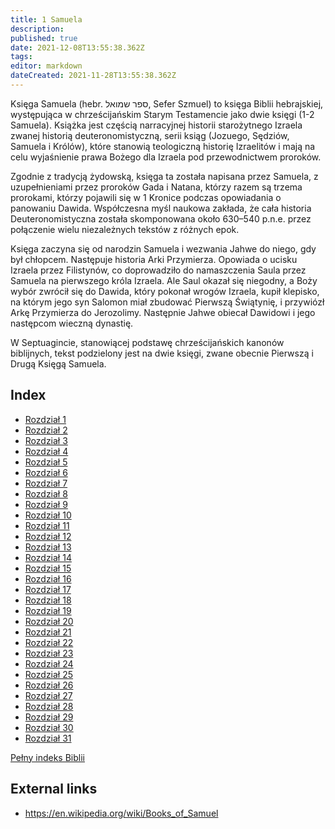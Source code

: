 ```yaml
---
title: 1 Samuela
description: 
published: true
date: 2021-12-08T13:55:38.362Z
tags: 
editor: markdown
dateCreated: 2021-11-28T13:55:38.362Z
---
```


Księga Samuela (hebr. ספר שמואל, Sefer Szmuel) to księga Biblii hebrajskiej, występująca w chrześcijańskim Starym Testamencie jako dwie księgi (1-2 Samuela). Książka jest częścią narracyjnej historii starożytnego Izraela zwanej historią deuteronomistyczną, serii ksiąg (Jozuego, Sędziów, Samuela i Królów), które stanowią teologiczną historię Izraelitów i mają na celu wyjaśnienie prawa Bożego dla Izraela pod przewodnictwem proroków. 

Zgodnie z tradycją żydowską, księga ta została napisana przez Samuela, z uzupełnieniami przez proroków Gada i Natana, którzy razem są trzema prorokami, którzy pojawili się w 1 Kronice podczas opowiadania o panowaniu Dawida. Współczesna myśl naukowa zakłada, że ​​cała historia Deuteronomistyczna została skomponowana około 630–540 p.n.e. przez połączenie wielu niezależnych tekstów z różnych epok.

Księga zaczyna się od narodzin Samuela i wezwania Jahwe do niego, gdy był chłopcem. Następuje historia Arki Przymierza. Opowiada o ucisku Izraela przez Filistynów, co doprowadziło do namaszczenia Saula przez Samuela na pierwszego króla Izraela. Ale Saul okazał się niegodny, a Boży wybór zwrócił się do Dawida, który pokonał wrogów Izraela, kupił klepisko, na którym jego syn Salomon miał zbudować Pierwszą Świątynię, i przywiózł Arkę Przymierza do Jerozolimy. Następnie Jahwe obiecał Dawidowi i jego następcom wieczną dynastię. 

W Septuagincie, stanowiącej podstawę chrześcijańskich kanonów biblijnych, tekst podzielony jest na dwie księgi, zwane obecnie Pierwszą i Drugą Księgą Samuela.

## Index

- [Rozdział 1](/pl/Bible/1_Samuel/1)
- [Rozdział 2](/pl/Bible/1_Samuel/2)
- [Rozdział 3](/pl/Bible/1_Samuel/3)
- [Rozdział 4](/pl/Bible/1_Samuel/4)
- [Rozdział 5](/pl/Bible/1_Samuel/5)
- [Rozdział 6](/pl/Bible/1_Samuel/6)
- [Rozdział 7](/pl/Bible/1_Samuel/7)
- [Rozdział 8](/pl/Bible/1_Samuel/8)
- [Rozdział 9](/pl/Bible/1_Samuel/9)
- [Rozdział 10](/pl/Bible/1_Samuel/10)
- [Rozdział 11](/pl/Bible/1_Samuel/11)
- [Rozdział 12](/pl/Bible/1_Samuel/12)
- [Rozdział 13](/pl/Bible/1_Samuel/13)
- [Rozdział 14](/pl/Bible/1_Samuel/14)
- [Rozdział 15](/pl/Bible/1_Samuel/15)
- [Rozdział 16](/pl/Bible/1_Samuel/16)
- [Rozdział 17](/pl/Bible/1_Samuel/17)
- [Rozdział 18](/pl/Bible/1_Samuel/18)
- [Rozdział 19](/pl/Bible/1_Samuel/19)
- [Rozdział 20](/pl/Bible/1_Samuel/20)
- [Rozdział 21](/pl/Bible/1_Samuel/21)
- [Rozdział 22](/pl/Bible/1_Samuel/22)
- [Rozdział 23](/pl/Bible/1_Samuel/23)
- [Rozdział 24](/pl/Bible/1_Samuel/24)
- [Rozdział 25](/pl/Bible/1_Samuel/25)
- [Rozdział 26](/pl/Bible/1_Samuel/26)
- [Rozdział 27](/pl/Bible/1_Samuel/27)
- [Rozdział 28](/pl/Bible/1_Samuel/28)
- [Rozdział 29](/pl/Bible/1_Samuel/29)
- [Rozdział 30](/pl/Bible/1_Samuel/30)
- [Rozdział 31](/pl/Bible/1_Samuel/31)


[Pełny indeks Biblii](/pl/index/bible)


## External links

- https://en.wikipedia.org/wiki/Books_of_Samuel
